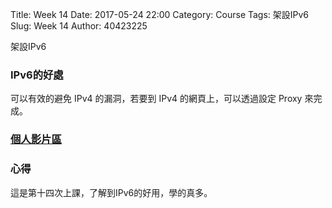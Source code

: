 Title: Week 14
Date: 2017-05-24 22:00
Category: Course
Tags: 架設IPv6
Slug: Week 14
Author: 40423225


架設IPv6

<!-- PELICAN_END_SUMMARY -->


<h3> IPv6的好處</h3>

可以有效的避免 IPv4 的漏洞，若要到 IPv4 的網頁上，可以透過設定 Proxy 來完成。


<h3><a href="https://vimeo.com/user60053503">個人影片區</a></h3>




<h3>心得</h3>
<p>這是第十四次上課，了解到IPv6的好用，學的真多。<p>